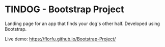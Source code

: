 # TINDOG - Bootstrap Project
Landing page for an app that finds your dog's other half.
Developed using Bootstrap.

Live demo:
https://florfu.github.io/Bootstrap-Project/
